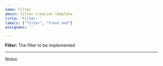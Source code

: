 ```yaml
---
name: Filter
about: Filter creation template
title: 'Filter: '
labels: ["filter", "front end"]
assignees: ''

---
```


**Filter:**
The filter to be implemented

---
*Notes:*
